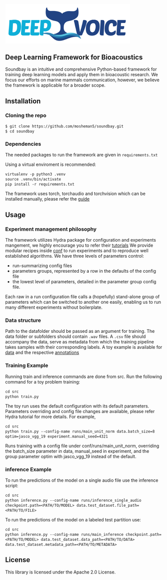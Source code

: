 <img src="figs/logo_deepvoice.png" width="400"/>

## Deep Learning Framework for Bioacoustics
Soundbay is an intuitive and comprehensive Python-based framework for training deep learning models and apply them in bioacoustic research. We focus our efforts on marine mammals communication, however, we believe the framework is applicable for a broader scope.

## Installation

### Cloning the repo

```
$ git clone https://github.com/mosheman5/soundbay.git
$ cd soundbay
```

### Dependencies
The needed packages to run the framework are given in ```requirements.txt```

Using a virtual enviroment is recommended:
```
virtualenv -p python3 .venv
source .venv/bin/activate
pip install -r requirements.txt
```
The framework uses torch, torchaudio and torchvision which can be installed manually, please refer the [guide](https://pytorch.org/get-started/locally/) 

## Usage

### Experiment management philosophy 
The framework utilizes Hydra package for configuration and experiments mangement, we highly encourage you to refer their [tutorials](https://hydra.cc/docs/tutorials/intro/)
We provide modular recipes inside [conf](src/conf/) to run experiments and to reproduce well established algorithms.
We have three levels of parameters control:
- run-summarizing config files
- parameters groups, represented by a row in the defaults of the config file
- the lowest level of parameters, detailed in the parameter group config file.

Each raw in a run configuration file calls a (hopefully) stand-alone group of parameters which can be switched to another one easily, enabling us to run many different experiments without boilerplate.


### Data structure
Path to the datafolder should be passed as an argument for training. The data folder or subfolders should contain `.wav` files. 
A `.csv` file should accompany the data, serve as metadata from which the training pipeline takes samples with their corresponding labels.
A toy example is available for [data](tests/assets/data) and the respective [annotations](tests/assets/annotations/sample_annotations.csv)

### Training Example

Running train and inference commands are done from src.
Run the following command for a toy problem training:
```
cd src
python train.py
```
The toy run uses the default configuration with its default parameters. 
Parameters overriding and config file changes are available, please refer Hydra tutorial for more details.
For example,
```
cd src
python train.py --config-name runs/main_unit_norm data.batch_size=8 optim=jasco_vgg_19 experiment.manual_seed=4321
```
Runs training with a config file under conf/runs/main_unit_norm, overriding the batch_size parameter in data, manual_seed in experiment, and the group parameter optim with jasco_vgg_19 instead of the default. 

### inference Example
To run the predictions of the model on a single audio file use the inference script:
```
cd src
python inference.py --config-name runs/inference_single_audio checkpoint.path=<PATH/TO/MODEL> data.test_dataset.file_path=<PATH/TO/FILE>
```
To run the predictions of the model on a labeled test partition use:
```
cd src
python inference.py --config-name runs/main_inference checkpoint.path=<PATH/TO/MODEL> data.test_dataset.data_path=<PATH/TO/DATA> data.test_dataset.metadata_path=<PATH/TO/METADATA> 
```

## License

This library is licensed under the Apache 2.0 License.
